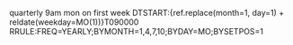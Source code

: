 quarterly 9am mon on first week
DTSTART:{ref.replace(month=1, day=1) + reldate(weekday=MO(1))}T090000
RRULE:FREQ=YEARLY;BYMONTH=1,4,7,10;BYDAY=MO;BYSETPOS=1